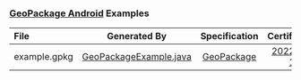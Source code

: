 ### [GeoPackage Android](https://github.com/ngageoint/geopackage-android) Examples

File | Generated By | Specification | Certification
:--- | :---: | :---: | :---:
example.gpkg | [GeoPackageExample.java](https://github.com/ngageoint/geopackage-android/blob/master/geopackage-sdk/src/androidTest/java/mil/nga/geopackage/GeoPackageExample.java) | [GeoPackage](https://www.geopackage.org/spec/) | [2022-03-11](https://www.ogc.org/resource/products/details/?pid=1732)
